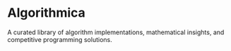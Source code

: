 # Algorithmica
A curated library of algorithm implementations, mathematical insights, and competitive programming solutions.
